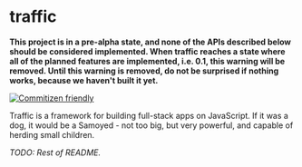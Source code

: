 # traffic

**This project is in a pre-alpha state, and none of the APIs described below should be considered implemented. When traffic reaches a state where all of the planned features are implemented, i.e. 0.1, this warning will be removed. Until this warning is removed, do not be surprised if nothing works, because we haven't built it yet.**

[![Commitizen friendly](https://img.shields.io/badge/commitizen-friendly-brightgreen.svg)](http://commitizen.github.io/cz-cli/)

Traffic is a framework for building full-stack apps on JavaScript. If it was a dog, it would be a Samoyed - not too big, but very powerful, and capable of herding small children.

_TODO: Rest of README._
